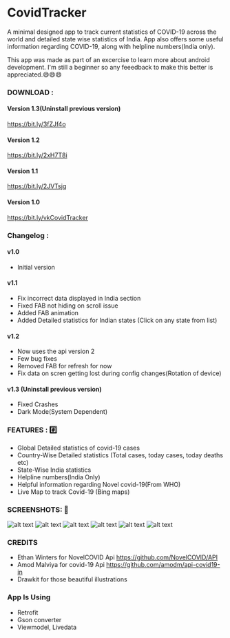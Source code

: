 # CovidTracker
A minimal designed app to track current statistics of COVID-19 across the world and detailed state wise statistics of India. App also offers some useful information regarding COVID-19, along with helpline numbers(India only).

This app was made as part of an excercise to learn more about android development. I'm still a beginner so any feeedback to make this better is appreciated.:smile::smile::smile:

### DOWNLOAD :

#### Version 1.3(Uninstall previous version)
https://bit.ly/3fZJf4o

#### Version 1.2
https://bit.ly/2xH7T8i

#### Version 1.1
https://bit.ly/2JVTsjq

#### Version 1.0
https://bit.ly/vkCovidTracker

### Changelog :

#### v1.0
   - Initial version
#### v1.1
   - Fix incorrect data displayed in India section
   - Fixed FAB not hiding on scroll issue
   - Added FAB animation
   - Added Detailed statistics for Indian states (Click on any state from list)
   
#### v1.2
   - Now uses the api version 2
   - Few bug fixes
   - Removed FAB for refresh for now
   - Fix data on scren getting lost during config changes(Rotation of device)
   
   
#### v1.3 (Uninstall previous version)
   - Fixed Crashes
   - Dark Mode(System Dependent)


### FEATURES : :hash:
- Global Detailed statistics of covid-19 cases
- Country-Wise Detailed statistics (Total cases, today cases, today deaths etc)
- State-Wise India statistics
- Helpline numbers(India Only)
- Helpful information regarding Novel covid-19(From WHO)
- Live Map to track Covid-19 (Bing maps)

### SCREENSHOTS: :iphone:

![alt text](https://i.imgur.com/ydR2H20.jpg)
![alt text](https://i.imgur.com/z8Y0Q4V.jpg)
![alt text](https://i.imgur.com/wAcK2fB.jpg)
![alt text](https://i.imgur.com/QSQjWWO.jpg)
![alt text](https://i.imgur.com/dlxy7XE.jpg)
![alt text](https://i.imgur.com/5aYztHM.jpg)

### CREDITS

- Ethan Winters for NovelCOVID Api https://github.com/NovelCOVID/API
- Amod Malviya for covid-19 Api https://github.com/amodm/api-covid19-in
- Drawkit for those beautiful illustrations

### App Is Using
- Retrofit
- Gson converter
- Viewmodel, Livedata
